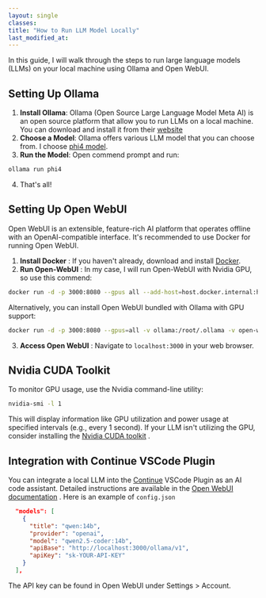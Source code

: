 ```yaml
---
layout: single 
classes: 
title: "How to Run LLM Model Locally" 
last_modified_at:
---
```


In this guide, I will walk through the steps to run large language models (LLMs) on your local machine using Ollama and Open WebUI.

## Setting Up Ollama
1. **Install Ollama**: Ollama (Open Source Large Language Model Meta AI) is an open source platform that allow you to run LLMs on a local machine. You can download and install it from their [website](https://ollama.com/)
2. **Choose a Model**: Ollama offers various LLM model that you can choose from. I choose [phi4 model](https://ollama.com/library/phi4).
3. **Run the Model**: Open commend prompt and run:
``` sh
ollama run phi4
```
4. That's all!

## Setting Up Open WebUI
Open WebUI is an extensible, feature-rich AI platform that operates offline with an OpenAI-compatible interface. It's recommended to use Docker for running Open WebUI.
1. **Install Docker** : If you haven't already, download and install [Docker](https://www.docker.com/).
2. **Run Open-WebUI** : In my case, I will run Open-WebUI with Nvidia GPU, so use this commend:
``` sh
docker run -d -p 3000:8080 --gpus all --add-host=host.docker.internal:host-gateway -v open-webui:/app/backend/data --name open-webui ghcr.io/open-webui/open-webui:cuda
```
Alternatively, you can install Open WebUI bundled with Ollama with GPU support:
``` sh
docker run -d -p 3000:8080 --gpus=all -v ollama:/root/.ollama -v open-webui:/app/backend/data --name open-webui ghcr.io/open-webui/open-webui:ollama
```
3. **Access Open WebUI** : Navigate to `localhost:3000` in your web browser.

## Nvidia CUDA Toolkit

To monitor GPU usage, use the Nvidia command-line utility:

``` sh
nvidia-smi -l 1
```

This will display information like GPU utilization and power usage at specified intervals (e.g., every 1 second). If your LLM isn't utilizing the GPU, consider installing the [Nvidia CUDA toolkit](https://developer.nvidia.com/cuda-downloads) .

## Integration with Continue VSCode Plugin
You can integrate a local LLM into the [Continue](https://www.continue.dev/) VSCode Plugin as an AI code assistant. Detailed instructions are available in the [Open WebUI documentation](https://docs.openwebui.com/tutorials/integrations/continue-dev) .
Here is an example of `config.json`

``` json
  "models": [
    {
      "title": "qwen:14b",
      "provider": "openai",
      "model": "qwen2.5-coder:14b",
      "apiBase": "http://localhost:3000/ollama/v1",
      "apiKey": "sk-YOUR-API-KEY"
    }
  ],
```

The API key can be found in Open WebUI under Settings \> Account.
